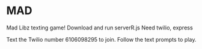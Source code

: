 # MAD
Mad Libz texting game!
Download and run serverR.js
Need twilio, express

Text the Twilio number 6106098295 to join.
Follow the text prompts to play.
